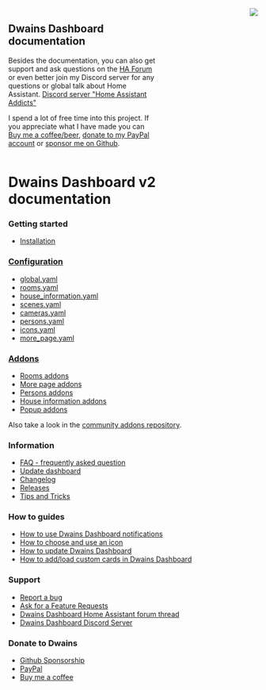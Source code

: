 <div class="row" style="display: grid; grid-template-columns: 60% 40%;">
  <div class="column">
  <h2>Dwains Dashboard documentation</h2>
  <p>Besides the documentation, you can also get support and ask questions on the <a href="https://community.home-assistant.io/t/dwains-theme-released-an-auto-generating-lovelace-ui-theme/168593?u=dwains">HA Forum</a> or even better join my Discord server for any questions or global talk about Home Assistant. <a href="https://discord.gg/7yt64uX">Discord server "Home Assistant Addicts"</a></p>
  <p>
  I spend a lot of free time into this project. If you appreciate what I have made you can <a href="https://www.buymeacoffee.com/FAkYvrx" target="_blank">Buy me a coffee/beer</a>, <a href="https://www.paypal.me/dwainscheeren" target="_blank">donate to my PayPal account</a> or <a href="https://github.com/sponsors/dwainscheeren">sponsor me on Github</a>.
  </p>
  </div>
  <div class="column" style="text-align: right;">
   <img src="../images/preview1.jpg">
  </div>
</div>

# Dwains Dashboard v2 documentation

### Getting started
* [Installation](getting-started/installation.md)

### [Configuration](configuration/index.md)
* [global.yaml](configuration/global.md)
* [rooms.yaml](configuration/rooms.md)
* [house_information.yaml](configuration/house_information.md)
* [scenes.yaml](configuration/scenes.md)
* [cameras.yaml](configuration/cameras.md)
* [persons.yaml](configuration/persons.md)
* [icons.yaml](configuration/icons.md)
* [more_page.yaml](configuration/more_page.md)

### [Addons](addons/index.md)
* [Rooms addons](addons/rooms.md)
* [More page addons](addons/more_page.md)
* [Persons addons](addons/persons.md)
* [House information addons](addons/house_information.md)
* [Popup addons](addons/popup.md)

Also take a look in the [community addons repository](https://github.com/dwainscheeren/dwains-dashboard-addons).

### Information
* [FAQ - frequently asked question](information/faq.md)
* [Update dashboard](information/update.md)
* [Changelog](information/update.md)
* [Releases](https://github.com/dwainscheeren/dwains-lovelace-dashboard/releases)
* [Tips and Tricks](information/tips-and-tricks.md)

### How to guides
* [How to use Dwains Dashboard notifications](how-tos/notifications.md)
* [How to choose and use an icon](how-tos/how-to-choose-icon.md)
* [How to update Dwains Dashboard](information/update.md)
* [How to add/load custom cards in Dwains Dashboard](how-tos/custom-cards.md)

### Support
* [Report a bug](https://github.com/dwainscheeren/dwains-lovelace-dashboard/issues)
* [Ask for a Feature Requests](https://github.com/dwainscheeren/dwains-lovelace-dashboard/issues/new)
* [Dwains Dashboard Home Assistant forum thread](https://community.home-assistant.io/t/dwains-theme-an-auto-generating-lovelace-ui-theme/168593?u=dwains)
* [Dwains Dashboard Discord Server](https://discord.gg/7yt64uX)

### Donate to Dwains
* [Github Sponsorship](https://github.com/sponsors/dwainscheeren)
* [PayPal](https://www.paypal.me/dwainscheeren)
* [Buy me a coffee](https://www.buymeacoffee.com/FAkYvrx)